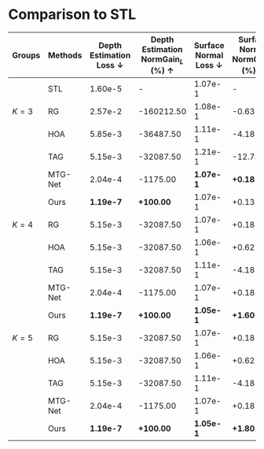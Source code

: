 # Comparison to STL
<!-- ![alt Comparison to STL](img/taskonomy_bar_stl.png "Comparison to STL") -->

| Groups | Methods | Depth Estimation Loss $\downarrow$ | Depth Estimation NormGain$_L$ (\%) $\uparrow$ | Surface Normal Loss $\downarrow$ | Surface Normal NormGain$_L$ (\%) $\uparrow$ | Semantic Segmentation Loss $\downarrow$ | Semantic Segmentation NormGain$_L$ (\%) $\uparrow$ | Keypoint Detection Loss $\downarrow$ | Keypoint Detection NormGain$_L$ (\%) $\uparrow$ | Edge Detection Loss $\downarrow$ | Edge Detection NormGain$_L$ (\%) $\uparrow$ |
|---------------------|--------------------|-----------------------------|---------------------------------------|---------------------------|-------------------------------------|------------------------------------------|------------------------------------------------|--------------------------------|-----------------------------------------|---------------------------|------------------------------------|
|                       | STL                | 1.60e-5                     | -                                 | 1.07e-1                   | -                                   | 9.16e-2                                    | -                                              | 1.30e-4                        | -                                           | 1.56e-4                   | -                                     |
| $K=3$               | RG                 | 2.57e-2                     | -160212.50                         | 1.08e-1                   | -0.63                               | 8.43e-2                                    | 7.9                                            | 6.87e-3                        | -5181.54                                   | 6.88e-3                   | -4308.33                            |
|                       | HOA              | 5.85e-3                     | -36487.50                          | 1.11e-1                   | -4.18                               | 7.33e-2                                    | +19.99                                        | **2.00e-6**              | **+98.46**                       | 8.60e-5                   | +44.87                               |
|                       | TAG               | 5.15e-3                     | -32087.50                          | 1.21e-1                   | -12.73                              | 8.43e-2                                    | +7.90                                         | **2.00e-6**              | **+98.46**                       | 8.60e-5                   | +44.87                               |
|                       | MTG-Net       | 2.04e-4                     | -1175.00                           | **1.07e-1**  | **+0.18**             | 8.28e-2                                    | +9.61                                         | 6.39e-4                        | -391.54                                   | 4.08e-4                   | -161.54                              |
|                       | Ours             | **1.19e-7**   | **+100.00**          | 1.07e-1                   | +0.13                              | **6.65e-2**                   | **+27.36**                      | 4.30e-5                        | +66.92                                    | **3.58e-7**      | **+100.00**                 |
| $K=4$               | RG                 | 5.15e-3                     | -32087.50                          | 1.07e-1                   | +0.18                               | 7.33e-2                                    | +19.99                                        | 1.19e-2                        | -9079.23                                   | 6.88e-3                   | -4308.33                            |
|                       | HOA              | 5.15e-3                     | -32087.50                          | 1.06e-1                   | +0.62                               | 8.33e-2                                    | +9.05                                         | **2.00e-6**              | **+98.46**                       | 8.60e-5                   | +44.87                               |
|                       | TAG               | 5.15e-3                     | -32087.50                          | 1.11e-1                   | -4.18                               | 7.33e-2                                    | +19.99                                        | **2.00e-6**              | **+98.46**                       | 8.60e-5                   | +44.87                               |
|                       | MTG-Net       | 2.04e-4                     | -1175.00                           | 1.07e-1                   | +0.18                               | 8.28e-2                                    | +9.61                                         | 6.39e-4                        | -391.54                                   | 4.08e-4                   | -161.54                              |
|                       | Ours             | **1.19e-7**   | **+100.00**          | **1.05e-1**     | **+1.60**              | **6.46e-2**                    | **+29.46**                        | 4.70e-5                        | +63.85                                    | **1.20e-5**      | **+92.31**                   |
| $K=5$               | RG      | 5.15e-3        | -32087.50        | 1.07e-1          | +0.18          | 7.33e-2          | +19.99          | 6.87e-3          | -5181.54        | 6.88e-3          | -4308.33         |
|                        | HOA     | 5.15e-3        | -32087.50        | 1.06e-1          | +0.62          | 8.33e-2          | +9.05           | 2.00e-6          | +98.46          | 8.60e-5          | +44.87           |
|                        | TAG     | 5.15e-3        | -32087.50        | 1.11e-1          | -4.18          | 7.33e-2          | +19.99          | 2.00e-6          | +98.46          | 8.60e-5          | +44.87           |
|                        | MTG-Net | 2.04e-4        | -1175.00         | 1.07e-1          | +0.18          | 8.28e-2          | +9.61           | 6.39e-4          | -391.54         | 4.08e-4          | -161.54          |
|                        | Ours    | **1.19e-7** | **+100.00** | **1.05e-1** | **+1.80** | **6.34e-2** | **+30.78** | **1.00e-6** | **+99.23** | **4.17e-7** | **+100.00** |

